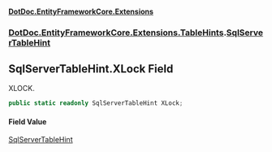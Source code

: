 #### [DotDoc\.EntityFrameworkCore\.Extensions](Home.md 'Home')
### [DotDoc\.EntityFrameworkCore\.Extensions\.TableHints](DotDoc.EntityFrameworkCore.Extensions.TableHints.md 'DotDoc\.EntityFrameworkCore\.Extensions\.TableHints').[SqlServerTableHint](SqlServerTableHint.md 'DotDoc\.EntityFrameworkCore\.Extensions\.TableHints\.SqlServerTableHint')

## SqlServerTableHint\.XLock Field

XLOCK\.

```csharp
public static readonly SqlServerTableHint XLock;
```

#### Field Value
[SqlServerTableHint](SqlServerTableHint.md 'DotDoc\.EntityFrameworkCore\.Extensions\.TableHints\.SqlServerTableHint')